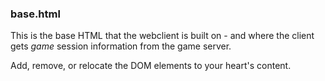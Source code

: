 ### base.html

This is the base HTML that the webclient is built on - and where the client gets *game* session information from the game server.

Add, remove, or relocate the DOM elements to your heart's content.